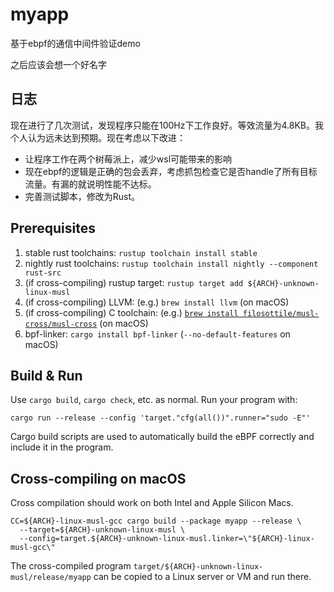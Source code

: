 # myapp

基于ebpf的通信中间件验证demo

之后应该会想一个好名字

## 日志

现在进行了几次测试，发现程序只能在100Hz下工作良好。等效流量为4.8KB。我个人认为远未达到预期。现在考虑以下改进：
* 让程序工作在两个树莓派上，减少wsl可能带来的影响
* 现在ebpf的逻辑是正确的包会丢弃，考虑抓包检查它是否handle了所有目标流量。有漏的就说明性能不达标。
* 完善测试脚本，修改为Rust。

## Prerequisites

1. stable rust toolchains: `rustup toolchain install stable`
1. nightly rust toolchains: `rustup toolchain install nightly --component rust-src`
1. (if cross-compiling) rustup target: `rustup target add ${ARCH}-unknown-linux-musl`
1. (if cross-compiling) LLVM: (e.g.) `brew install llvm` (on macOS)
1. (if cross-compiling) C toolchain: (e.g.) [`brew install filosottile/musl-cross/musl-cross`](https://github.com/FiloSottile/homebrew-musl-cross) (on macOS)
1. bpf-linker: `cargo install bpf-linker` (`--no-default-features` on macOS)

## Build & Run

Use `cargo build`, `cargo check`, etc. as normal. Run your program with:

```shell
cargo run --release --config 'target."cfg(all())".runner="sudo -E"'
```

Cargo build scripts are used to automatically build the eBPF correctly and include it in the
program.

## Cross-compiling on macOS

Cross compilation should work on both Intel and Apple Silicon Macs.

```shell
CC=${ARCH}-linux-musl-gcc cargo build --package myapp --release \
  --target=${ARCH}-unknown-linux-musl \
  --config=target.${ARCH}-unknown-linux-musl.linker=\"${ARCH}-linux-musl-gcc\"
```
The cross-compiled program `target/${ARCH}-unknown-linux-musl/release/myapp` can be
copied to a Linux server or VM and run there.
